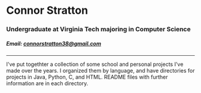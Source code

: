 # Connor Stratton
### Undergraduate at Virginia Tech majoring in Computer Science
##### Email: connorstratton38@gmail.com

----

I've put togethter a collection of some school and personal projects I've made over the years. I organized them by language, and have directories for projects in Java, Python, C, and HTML. README files with further information are in each directory.  
